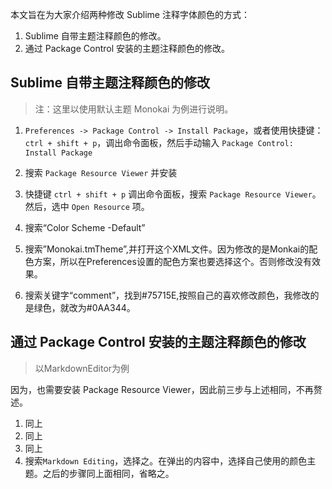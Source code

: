 本文旨在为大家介绍两种修改 Sublime 注释字体颜色的方式：

1. Sublime 自带主题注释颜色的修改。
2. 通过 Package Control 安装的主题注释颜色的修改。

## Sublime 自带主题注释颜色的修改

> 注：这里以使用默认主题 Monokai 为例进行说明。

1. `Preferences -> Package Control -> Install Package`，或者使用快捷键：`ctrl + shift + p`，调出命令面板，然后手动输入 `Package Control: Install Package`

2. 搜索 `Package Resource Viewer` 并安装

3. 快捷键 `ctrl + shift + p` 调出命令面板，搜索 `Package Resource Viewer`。然后，选中 `Open Resource` 项。

4. 搜索“Color Scheme -Default”

5. 搜索”Monokai.tmTheme”,并打开这个XML文件。因为修改的是Monkai的配色方案，所以在Preferences设置的配色方案也要选择这个。否则修改没有效果。

6. 搜索关键字“comment”，找到#75715E,按照自己的喜欢修改颜色，我修改的是绿色，就改为#0AA344。

## 通过 Package Control 安装的主题注释颜色的修改

> 以MarkdownEditor为例

因为，也需要安装 Package Resource Viewer，因此前三步与上述相同，不再赘述。

1. 同上
2. 同上
3. 同上
4. 搜索`Markdown Editing`，选择之。在弹出的内容中，选择自己使用的颜色主题。之后的步骤同上面相同，省略之。
